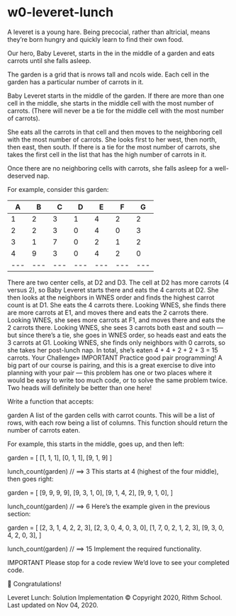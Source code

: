 # w0-leveret-lunch
A leveret is a young hare. Being precocial, rather than altricial, means they’re born hungry and quickly learn to find their own food.

Our hero, Baby Leveret, starts in the in the middle of a garden and eats carrots until she falls asleep.

The garden is a grid that is nrows tall and ncols wide. Each cell in the garden has a particular number of carrots in it.

Baby Leveret starts in the middle of the garden. If there are more than one cell in the middle, she starts in the middle cell with the most number of carrots. (There will never be a tie for the middle cell with the most number of carrots).

She eats all the carrots in that cell and then moves to the neighboring cell with the most number of carrots. She looks first to her west, then north, then east, then south. If there is a tie for the most number of carrots, she takes the first cell in the list that has the high number of carrots in it.

Once there are no neighboring cells with carrots, she falls asleep for a well-deserved nap.

For example, consider this garden:

 | A| B| C| D| E| F| G |
 | --- | --- | --- | --- | --- | --- | --- |
 | 1| 2 | 3 | 1 | 4 | 2 | 2 | 3 | 
 | 2 | 2 | 3 | 0 | 4 | 0 | 3 | 0 | 
 | 3 | 1 | 7 | 0 | 2 | 1 | 2 | 3 | 
 | 4 | 9 | 3 | 0 | 4 | 2 | 0 | 3 | 
| --- | --- | --- | --- | --- | --- | --- | --- |

There are two center cells, at D2 and D3. The cell at D2 has more carrots (4 versus 2), so Baby Leveret starts there and eats the 4 carrots at D2.
She then looks at the neighbors in WNES order and finds the highest carrot count is at D1. She eats the 4 carrots there.
Looking WNES, she finds there are more carrots at E1, and moves there and eats the 2 carrots there.
Looking WNES, she sees more carrots at F1, and moves there and eats the 2 carrots there.
Looking WNES, she sees 3 carrots both east and south — but since there’s a tie, she goes in WNES order, so heads east and eats the 3 carrots at G1.
Looking WNES, she finds only neighbors with 0 carrots, so she takes her post-lunch nap.
In total, she’s eaten 4 + 4 + 2 + 2 + 3 = 15 carrots.
Your Challenge»
IMPORTANT Practice good pair programming!
A big part of our course is pairing, and this is a great exercise to dive into planning with your pair — this problem has one or two places where it would be easy to write too much code, or to solve the same problem twice. Two heads will definitely be better than one here!

Write a function that accepts:

garden
A list of the garden cells with carrot counts. This will be a list of rows, with each row being a list of columns.
This function should return the number of carrots eaten.

For example, this starts in the middle, goes up, and then left:

garden = [
    [1, 1, 1],
    [0, 1, 1],
    [9, 1, 9]
]

lunch_count(garden) //  ==> 3
This starts at 4 (highest of the four middle), then goes right:

garden = [
    [9, 9, 9, 9],
    [9, 3, 1, 0],
    [9, 1, 4, 2],
    [9, 9, 1, 0],
]

lunch_count(garden) //  ==> 6
Here’s the example given in the previous section:

garden = [
    [2, 3, 1, 4, 2, 2, 3],
    [2, 3, 0, 4, 0, 3, 0],
    [1, 7, 0, 2, 1, 2, 3],
    [9, 3, 0, 4, 2, 0, 3],
]

lunch_count(garden) //  ==> 15
Implement the required functionality.

IMPORTANT Please stop for a code review
We’d love to see your completed code.

🐰 Congratulations!

Leveret Lunch: Solution
Implementation
© Copyright 2020, Rithm School. Last updated on Nov 04, 2020.
